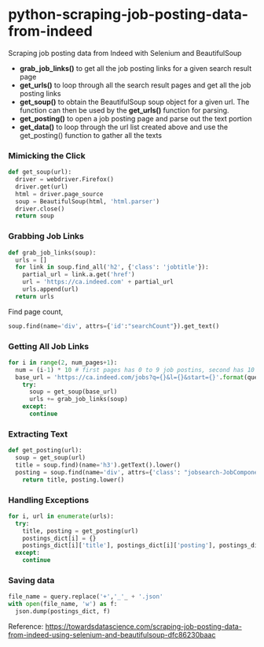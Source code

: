 # python-scraping-job-posting-data-from-indeed
Scraping job posting data from Indeed with Selenium and BeautifulSoup


- **grab_job_links()** to get all the job posting links for a given search result page
- **get_urls()** to loop through all the search result pages and get all the job posting links
- **get_soup()** to obtain the BeautifulSoup soup object for a given url. The function can then be used by the **get_urls()** function for parsing.
- **get_posting()** to open a job posting page and parse out the text portion
- **get_data()** to loop through the url list created above and use the get_posting() function to gather all the texts

### Mimicking the Click

```python
def get_soup(url):
  driver = webdriver.Firefox()
  driver.get(url)
  html = driver.page_source
  soup = BeautifulSoup(html, 'html.parser')
  driver.close()
  return soup
```


### Grabbing Job Links

```python
def grab_job_links(soup):
  urls = []
  for link in soup.find_all('h2', {'class': 'jobtitle'}):
    partial_url = link.a.get('href')
    url = 'https://ca.indeed.com' + partial_url
    urls.append(url)
  return urls
```

Find page count,
```python
soup.find(name='div', attrs={'id':"searchCount"}).get_text()
```

### Getting All Job Links

```python
for i in range(2, num_pages+1):
  num = (i-1) * 10 # first pages has 0 to 9 job postins, second has 10 to 19, ..
  base_url = 'https://ca.indeed.com/jobs?q={}&l={}&start={}'.format(query, location, num)
    try:
      soup = get_soup(base_url)
      urls += grab_job_links(soup)
    except:
      continue
```

### Extracting Text

```python
def get_posting(url):
  soup = get_soup(url)
  title = soup.find)(name='h3').getText().lower()
  posting = soup.find(name='div', attrs={'class': "jobsearch-JobComponent"}).get_text()
    return title, posting.lower()
```

### Handling Exceptions

```python
for i, url in enumerate(urls):
  try:
    title, posting = get_posting(url)
    postings_dict[i] = {}
    postings_dict[i]['title'], postings_dict[i]['posting'], postings_dict[i]['url'] = title, posting, url
  except:
    continue
```

### Saving data

```python
file_name = query.replace('+','_'_ + '.json'
with open(file_name, 'w') as f:
  json.dump(postings_dict, f)
```

Reference: https://towardsdatascience.com/scraping-job-posting-data-from-indeed-using-selenium-and-beautifulsoup-dfc86230baac

